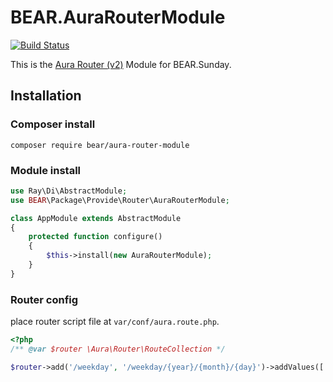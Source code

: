 # BEAR.AuraRouterModule

[![Build Status](https://travis-ci.org/bearsunday/BEAR.AuraRouterModule.svg?branch=1.x)](https://travis-ci.org/bearsunday/BEAR.AuraRouterModule)

This is the [Aura Router (v2)](https://github.com/auraphp/Aura.Router/tree/2.x) Module for BEAR.Sunday.


## Installation

### Composer install

```
composer require bear/aura-router-module
```

### Module install

```php
use Ray\Di\AbstractModule;
use BEAR\Package\Provide\Router\AuraRouterModule;

class AppModule extends AbstractModule
{
    protected function configure()
    {
        $this->install(new AuraRouterModule);
    }
}
```

### Router config

place router script file at `var/conf/aura.route.php`.

```php
<?php
/** @var $router \Aura\Router\RouteCollection */

$router->add('/weekday', '/weekday/{year}/{month}/{day}')->addValues(['path' => '/weekday']);
```
